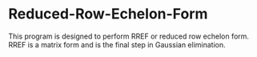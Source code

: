 # Reduced-Row-Echelon-Form
This program is designed to perform RREF or reduced row echelon form. RREF is a matrix form and is the final step in Gaussian elimination. 
